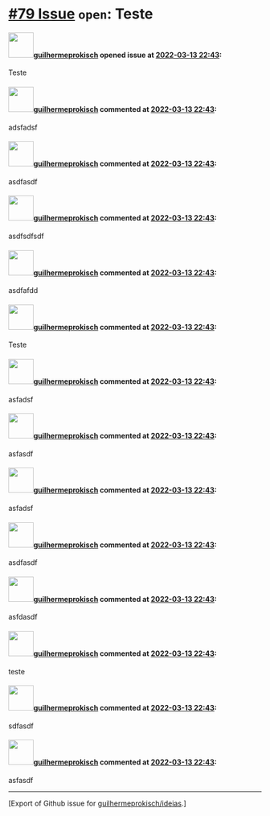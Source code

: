 # [\#79 Issue](https://github.com/guilhermeprokisch/ideias/issues/79) `open`: Teste

#### <img src="https://avatars.githubusercontent.com/u/12011070?u=f18e95eceaa97f69b9d0c5a06270d7bdfbc44b5a&v=4" width="50">[guilhermeprokisch](https://github.com/guilhermeprokisch) opened issue at [2022-03-13 22:43](https://github.com/guilhermeprokisch/ideias/issues/79):

Teste

#### <img src="https://avatars.githubusercontent.com/u/12011070?u=f18e95eceaa97f69b9d0c5a06270d7bdfbc44b5a&v=4" width="50">[guilhermeprokisch](https://github.com/guilhermeprokisch) commented at [2022-03-13 22:43](https://github.com/guilhermeprokisch/ideias/issues/79#issuecomment-1066197757):

adsfadsf

#### <img src="https://avatars.githubusercontent.com/u/12011070?u=f18e95eceaa97f69b9d0c5a06270d7bdfbc44b5a&v=4" width="50">[guilhermeprokisch](https://github.com/guilhermeprokisch) commented at [2022-03-13 22:43](https://github.com/guilhermeprokisch/ideias/issues/79#issuecomment-1066198613):

asdfasdf

#### <img src="https://avatars.githubusercontent.com/u/12011070?u=f18e95eceaa97f69b9d0c5a06270d7bdfbc44b5a&v=4" width="50">[guilhermeprokisch](https://github.com/guilhermeprokisch) commented at [2022-03-13 22:43](https://github.com/guilhermeprokisch/ideias/issues/79#issuecomment-1066200540):

asdfsdfsdf

#### <img src="https://avatars.githubusercontent.com/u/12011070?u=f18e95eceaa97f69b9d0c5a06270d7bdfbc44b5a&v=4" width="50">[guilhermeprokisch](https://github.com/guilhermeprokisch) commented at [2022-03-13 22:43](https://github.com/guilhermeprokisch/ideias/issues/79#issuecomment-1066201185):

asdfafdd

#### <img src="https://avatars.githubusercontent.com/u/12011070?u=f18e95eceaa97f69b9d0c5a06270d7bdfbc44b5a&v=4" width="50">[guilhermeprokisch](https://github.com/guilhermeprokisch) commented at [2022-03-13 22:43](https://github.com/guilhermeprokisch/ideias/issues/79#issuecomment-1066201839):

Teste

#### <img src="https://avatars.githubusercontent.com/u/12011070?u=f18e95eceaa97f69b9d0c5a06270d7bdfbc44b5a&v=4" width="50">[guilhermeprokisch](https://github.com/guilhermeprokisch) commented at [2022-03-13 22:43](https://github.com/guilhermeprokisch/ideias/issues/79#issuecomment-1066203324):

asfadsf

#### <img src="https://avatars.githubusercontent.com/u/12011070?u=f18e95eceaa97f69b9d0c5a06270d7bdfbc44b5a&v=4" width="50">[guilhermeprokisch](https://github.com/guilhermeprokisch) commented at [2022-03-13 22:43](https://github.com/guilhermeprokisch/ideias/issues/79#issuecomment-1066204035):

asfasdf

#### <img src="https://avatars.githubusercontent.com/u/12011070?u=f18e95eceaa97f69b9d0c5a06270d7bdfbc44b5a&v=4" width="50">[guilhermeprokisch](https://github.com/guilhermeprokisch) commented at [2022-03-13 22:43](https://github.com/guilhermeprokisch/ideias/issues/79#issuecomment-1066204723):

asfadsf

#### <img src="https://avatars.githubusercontent.com/u/12011070?u=f18e95eceaa97f69b9d0c5a06270d7bdfbc44b5a&v=4" width="50">[guilhermeprokisch](https://github.com/guilhermeprokisch) commented at [2022-03-13 22:43](https://github.com/guilhermeprokisch/ideias/issues/79#issuecomment-1066205445):

asdfasdf

#### <img src="https://avatars.githubusercontent.com/u/12011070?u=f18e95eceaa97f69b9d0c5a06270d7bdfbc44b5a&v=4" width="50">[guilhermeprokisch](https://github.com/guilhermeprokisch) commented at [2022-03-13 22:43](https://github.com/guilhermeprokisch/ideias/issues/79#issuecomment-1066206081):

asfdasdf

#### <img src="https://avatars.githubusercontent.com/u/12011070?u=f18e95eceaa97f69b9d0c5a06270d7bdfbc44b5a&v=4" width="50">[guilhermeprokisch](https://github.com/guilhermeprokisch) commented at [2022-03-13 22:43](https://github.com/guilhermeprokisch/ideias/issues/79#issuecomment-1066208725):

teste

#### <img src="https://avatars.githubusercontent.com/u/12011070?u=f18e95eceaa97f69b9d0c5a06270d7bdfbc44b5a&v=4" width="50">[guilhermeprokisch](https://github.com/guilhermeprokisch) commented at [2022-03-13 22:43](https://github.com/guilhermeprokisch/ideias/issues/79#issuecomment-1066209225):

sdfasdf

#### <img src="https://avatars.githubusercontent.com/u/12011070?u=f18e95eceaa97f69b9d0c5a06270d7bdfbc44b5a&v=4" width="50">[guilhermeprokisch](https://github.com/guilhermeprokisch) commented at [2022-03-13 22:43](https://github.com/guilhermeprokisch/ideias/issues/79#issuecomment-1066209375):

asfasdf


-------------------------------------------------------------------------------



[Export of Github issue for [guilhermeprokisch/ideias](https://github.com/guilhermeprokisch/ideias).]
